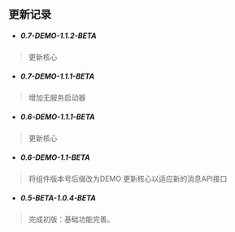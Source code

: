 ## 更新记录

- ##### 0.7-DEMO-1.1.2-BETA
> 更新核心

- ##### 0.7-DEMO-1.1.1-BETA
> 增加无服务启动器

- ##### 0.6-DEMO-1.1.1-BETA
> 更新核心

- ##### 0.6-DEMO-1.1-BETA
> 将组件版本号后缀改为DEMO
更新核心以适应新的消息API接口

- ##### 0.5-BETA-1.0.4-BETA
> 完成初版：基础功能完善。
